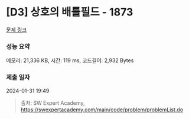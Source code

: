 # [D3] 상호의 배틀필드 - 1873 

[문제 링크](https://swexpertacademy.com/main/code/problem/problemDetail.do?contestProbId=AV5LyE7KD2ADFAXc) 

### 성능 요약

메모리: 21,336 KB, 시간: 119 ms, 코드길이: 2,932 Bytes

### 제출 일자

2024-01-31 19:49



> 출처: SW Expert Academy, https://swexpertacademy.com/main/code/problem/problemList.do